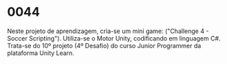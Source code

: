 # 0044
Neste projeto de aprendizagem, cria-se um mini game: ("Challenge 4 - Soccer Scripting"). Utiliza-se o Motor Unity, codificando em linguagem C#. Trata-se do 10º projeto (4º Desafio) do curso Junior Programmer da plataforma Unity Learn.
